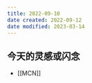 ```yaml
---
title: 2022-09-10
date created: 2022-09-12
date modified: 2023-03-14
---
```


## 今天的灵感或闪念

- [[MCN]]
